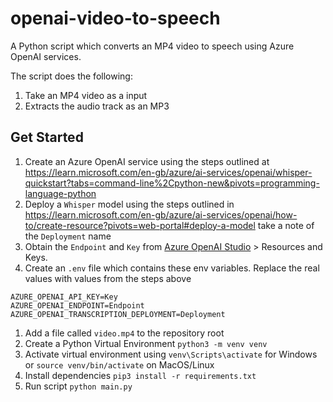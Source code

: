 # openai-video-to-speech
A Python script which converts an MP4 video to speech using Azure OpenAI services.

The script does the following:
1. Take an MP4 video as a input
1. Extracts the audio track as an MP3

## Get Started
1. Create an Azure OpenAI service using the steps outlined at https://learn.microsoft.com/en-gb/azure/ai-services/openai/whisper-quickstart?tabs=command-line%2Cpython-new&pivots=programming-language-python 
1. Deploy a `Whisper` model using the steps outlined in https://learn.microsoft.com/en-gb/azure/ai-services/openai/how-to/create-resource?pivots=web-portal#deploy-a-model take a note of the `Deployment` name
1. Obtain the `Endpoint` and `Key` from [Azure OpenAI Studio](https://oai.azure.com/) > Resources and Keys.
1. Create an `.env` file which contains these env variables. Replace the real values with values from the steps above
```
AZURE_OPENAI_API_KEY=Key
AZURE_OPENAI_ENDPOINT=Endpoint
AZURE_OPENAI_TRANSCRIPTION_DEPLOYMENT=Deployment
```
1. Add a file called `video.mp4` to the repository root
1. Create a Python Virtual Environment `python3 -m venv venv`
1. Activate virtual environment using `venv\Scripts\activate` for Windows or `source venv/bin/activate` on MacOS/Linux
1. Install dependencies `pip3 install -r requirements.txt`
1. Run script `python main.py`

